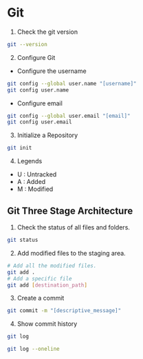 # Git

1. Check the git version

```bash
git --version
```

2. Configure Git

- Configure the username

```bash
git config --global user.name "[username]"
git config user.name
```

- Configure email

```bash
git config --global user.email "[email]"
git config user.email
```

3. Initialize a Repository

```bash
git init
```

4. Legends

- U : Untracked
- A : Added
- M : Modified

## Git Three Stage Architecture

1. Check the status of all files and folders.

```bash
git status
```

2. Add modified files to the staging area.

```bash
# Add all the modified files.
git add .
# Add a specific file
git add [destination_path]
```

3. Create a commit

```bash
git commit -m "[descriptive_message]"
```
4. Show commit history
```bash
git log
```

```bash
git log --oneline
```